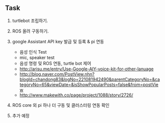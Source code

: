## Task

1. turtlebot 조립하기.
2. ROS 올려 구동하기.
3. google Assistant API key 발급 및 등록 & pi 연동
    - 음성 인식 Test
    - mic, speaker test
    - 음성 명령 및 ROS 연동, turtle bot 제어
    - http://arisu.me/entry/Use-Google-AIY-voice-kit-for-other-lanuage
    - http://blog.naver.com/PostView.nhn?blogId=chandong83&logNo=221081942490&parentCategoryNo=&categoryNo=65&viewDate=&isShowPopularPosts=false&from=postView
    - http://www.makewith.co/page/project/1088/story/2726/


4. ROS core 외 pi 하나 더 구동 및 클러스터링 연동 확인
5. 추가 예정
